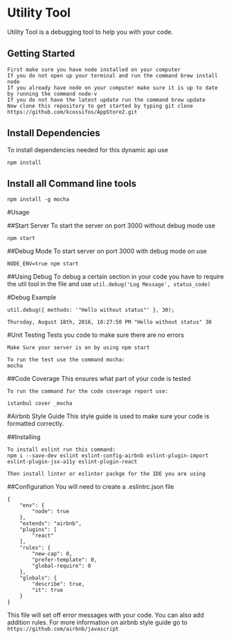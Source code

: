 # Utility Tool
Utility Tool is a debugging tool to help you with your code.

## Getting Started
```
First make sure you have node installed on your computer
If you do not open up your terminal and run the command brew install node
If you already have node on your computer make sure it is up to date by running the command node-v
If you do not have the latest update run the command brew update
Now clone this repository to get started by typing git clone https://github.com/kcossifos/AppStore2.git
```
## Install Dependencies
To install dependencies needed for this dynamic api use
```
npm install
```
## Install all Command line tools
```
npm install -g mocha
```
#Usage

##Start Server
To start the server on port 3000 without debug mode use
```
npm start
```
##Debug Mode
To start server on port 3000 with debug mode on use
```
NODE_ENV=true npm start
```
##Using Debug
To debug a certain section in your code you have to require
the util tool in the file and use `util.debug('Log Message', status_code)`

#Debug Example
```
util.debug({ methods: '"Hello without status"' }, 30);

Thursday, August 18th, 2016, 10:27:50 PM "Hello without status" 30
```
#Unit Testing
Tests you code to make sure there are no errors
```
Make Sure your server is on by using npm start

To run the test use the command mocha:
mocha
```
##Code Coverage
This ensures what part of your code is tested
```
To run the command for the code coverage report use:

istanbul cover _mocha
```

#Airbnb Style Guide
This style guide is used to make sure your code is formatted correctly.

##Installing
```
To install eslint run this command:
npm i --save-dev eslint eslint-config-airbnb eslint-plugin-import eslint-plugin-jsx-a11y eslint-plugin-react

Then install linter or eslinter packge for the IDE you are using
```

##Configuration
You will need to create a .eslintrc.json file
```
{
    "env": {
        "node": true
    },
    "extends": "airbnb",
    "plugins": [
        "react"
    ],
    "rules": {
        "new-cap": 0,
        "prefer-template": 0,
        "global-require": 0
    },
    "globals": {
        "describe": true,
        "it": true
    }
}
```
This file will set off error messages with your code. You can also add addition rules.
For more information on airbnb style guide go to `https://github.com/airbnb/javascript`
